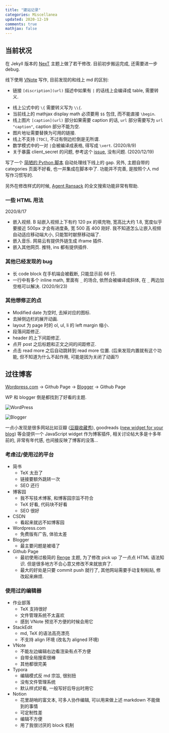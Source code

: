 ```yaml
---
title: "建站记录"
categories: Miscellanea
updated: 2020-12-19
comments: true
mathjax: false
---
```


## 当前状况

在 Jekyll 版本的 [NexT](https://github.com/simpleyyt/jekyll-theme-next) 主题上做了若干修改. 目前初步搬运完成, 还需要进一步 debug.

线下使用 [VNote](https://vnote.readthedocs.io/zh_CN/latest/) 写作, 目前发现的和线上 md 的区别:

- 链接 `[discription](url)` 描述中如果有 `|` 的话线上会编译成 table, 需要转义.
<!-- more -->
- 线上公式中的 `\{` 需要转义写为 `\\{`.
- 当前线上的 mathjax display math 必须要用 `$$` 包住, 而不能直接 `\begin`.
- 线上图片 `[caption](url)` 部分如果需要 caption 的话, `url` 部分需要写为 `url "caption"`, caption 部分不能为空.
- 图片地址需要替换为可用的链接.
- 线上不支持 `[TOC]`, 不过有侧边栏倒是无所谓.
- 数学模式中的一对 `|`会被编译成表格, 得写成 `\vert`. (2020/8/9)
- 关于暴露 client_secret 的问题, 参考这个 [issue](https://github.com/gitalk/gitalk/issues/150), 没有问题. (2020/12/19)

写了一个 [简陋的 Python 脚本](https://github.com/Shiina18/shiina18.github.io/blob/master/assets/codes/github_blog_transformer.py) 自动处理线下线上的 gap. 另外, 主题自带的 categories 页面不好看, 也一并集成在脚本中了. 功能并不完善, 是按照个人 md 写作习惯写的.

另外在修改样式的时候, [Agent Ransack](https://www.mythicsoft.com/agentransack/) 的全文搜索功能非常有帮助.

### 一些 HTML 用法

2020/8/17

- 嵌入视频. B 站嵌入视频上下有约 120 px 的填充物, 宽高比大约 1.8, 宽度似乎要接近 500px 才会有进度条, 宽 500 高 400 刚好. 我不知道怎么让嵌入视频自动适应移动端大小, 只能暂时献祭移动端了. 
- 嵌入音乐. 网易云有提供外链生成 iframe 插件. 
- 嵌入其他网页. 推特, ins 都有提供插件. 

### 其他已经发现的 bug

- 长 code block 在手机端会被截断, 只能显示前 66 行.
- 一行中有多个 inline math, 里面有 `_` 的场合, 依然会被编译成斜体, 在 `_` 两边加空格可以解决. (2020/9/23)

### 其他想修正的点

- Modified date 为空时, 去掉对应的图标.
- 去掉侧边栏的展开动画.
- layout 为 page 时的 ol, ul, li 的 left margin 缩小.
- 段落间距修正.
- header 的上下间距修正.
- 点开 post 之后标题和正文之间的间距修正.
- 点击 read more 之后自动跳转到 read more 位置. (后来发现内置就有这个功能, 但不知道为什么不起作用, 可能是因为关闭了动画?)

## 过往博客

[Wordpress.com](https://shiina1418.wordpress.com/) -> Github Page -> [Blogger](https://randomwalk034.blogspot.com/) -> Github Page

WP 和 blogger 倒是都找到了好看的主题. 

![WordPress](https://shiina18.github.io/assets/posts/images/20200817232911683_26586.png "WordPress")

![Blogger](https://shiina18.github.io/assets/posts/images/20200817232813332_31551.png "Blogger")

一点小发现是很多网站比如豆瓣 ([豆瓣收藏秀](https://www.douban.com/service/badgemaker)), goodreads ([new widget for your blog](https://www.goodreads.com/blog/show/42-new-widget-for-your-blog)) 等会提供一个 JavaScript widget 作为博客插件, 相关讨论帖大多是十多年前的, 非常有年代感, 也间接反映了博客的没落...

### 考虑过/使用过的平台

- 简书
    - TeX 太丑了
    - 链接要额外跳转一次
    - SEO 还行
- 博客园
    - 我不写技术博客, 和博客园宗旨不符合
    - TeX 好看, 代码块不好看
    - SEO 很好
- CSDN
    - 看起来就远不如博客园
- Wordpress.com
    - 免费版有广告, 体验太差
- Blogger
    - 最主要问题是被墙了
- Github Page
    - 最初使用过极简的 [Renge](https://github.com/billyfish152/Renge) 主题, 为了修改 pick up 了一点点 HTML 语法知识. 但是很多地方不合心意又修改不来就放弃了.
    - 最大的好处是只要 commit push 就行了, 其他网站需要手动复制粘贴, 修改起来麻烦.

### 使用过的编辑器

- 作业部落
    - TeX 支持很好
    - 文件管理系统不太喜欢
    - 感到 VNote 预览不方便的时候会用它
- StackEdit
    - md, TeX 的语法高亮漂亮
    - 不支持 align 环境 (改名为 aligned 环境)
- VNote
    - 不能左边编辑右边看渲染有点不方便
    - 自带全局搜索很棒
    - 其他都很完美
- Typora
    - 编辑模式反 md 宗旨, 很别扭
    - 没有文件管理系统
    - 默认样式好看, 一般写好后导出时用它
- Notion
    - 花里胡哨的富文本, 可多人协作编辑, 可以用来做上述 markdown 不能做到的事情
    - 可定制性差
    - 编辑不方便
    - 用了我很讨厌的 block 机制